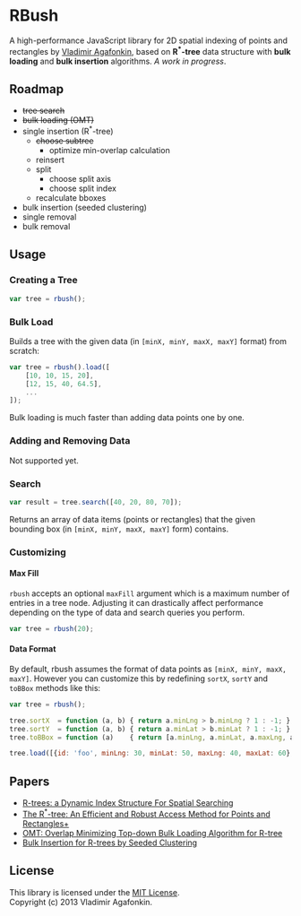 RBush
=====

A high-performance JavaScript library for 2D spatial indexing of points and rectangles by [Vladimir Agafonkin](http://github.com/mourner), based on **R<sup>*</sup>-tree** data structure with **bulk loading** and **bulk insertion** algorithms. _A work in progress_.

## Roadmap

* ~~tree search~~
* ~~bulk loading (OMT)~~
* single insertion (R<sup>*</sup>-tree)
	* ~~choose subtree~~
		* optimize min-overlap calculation
	* reinsert
	* split
		* choose split axis
		* choose split index
	* recalculate bboxes
* bulk insertion (seeded clustering)
* single removal
* bulk removal

## Usage

### Creating a Tree

```js
var tree = rbush();
```

### Bulk Load

Builds a tree with the given data (in `[minX, minY, maxX, maxY]` format) from scratch:

```js
var tree = rbush().load([
	[10, 10, 15, 20],
	[12, 15, 40, 64.5],
	...
]);
```

Bulk loading is much faster than adding data points one by one.

### Adding and Removing Data

Not supported yet.

### Search

```js
var result = tree.search([40, 20, 80, 70]);
```

Returns an array of data items (points or rectangles) that the given bounding box (in `[minX, minY, maxX, maxY]` form) contains.

### Customizing

#### Max Fill

`rbush` accepts an optional `maxFill` argument which is a maximum number of entries in a tree node. Adjusting it can drastically affect performance depending on the type of data and search queries you perform.

```js
var tree = rbush(20);
```

#### Data Format

By default, rbush assumes the format of data points as `[minX, minY, maxX, maxY]`. However you can customize this by redefining `sortX`, `sortY` and `toBBox` methods like this:

```js
var tree = rbush();

tree.sortX  = function (a, b) { return a.minLng > b.minLng ? 1 : -1; };
tree.sortY  = function (a, b) { return a.minLat > b.minLat ? 1 : -1; };
tree.toBBox = function (a)    { return [a.minLng, a.minLat, a.maxLng, a.maxLat]; };

tree.load([{id: 'foo', minLng: 30, minLat: 50, maxLng: 40, maxLat: 60}, ...]);
```

## Papers

* [R-trees: a Dynamic Index Structure For Spatial Searching](http://www-db.deis.unibo.it/courses/SI-LS/papers/Gut84.pdf)
* [The R<sup>*</sup>-tree: An Efficient and Robust Access Method for Points and Rectangles+](http://dbs.mathematik.uni-marburg.de/publications/myPapers/1990/BKSS90.pdf)
* [OMT: Overlap Minimizing Top-down Bulk Loading Algorithm for R-tree](http://ftp.informatik.rwth-aachen.de/Publications/CEUR-WS/Vol-74/files/FORUM_18.pdf)
* [Bulk Insertion for R-trees by Seeded Clustering](http://www.cs.arizona.edu/~bkmoon/papers/dke06-bulk.pdf)

## License

This library is licensed under the [MIT License](http://opensource.org/licenses/MIT).<br>
Copyright (c) 2013 Vladimir Agafonkin.
